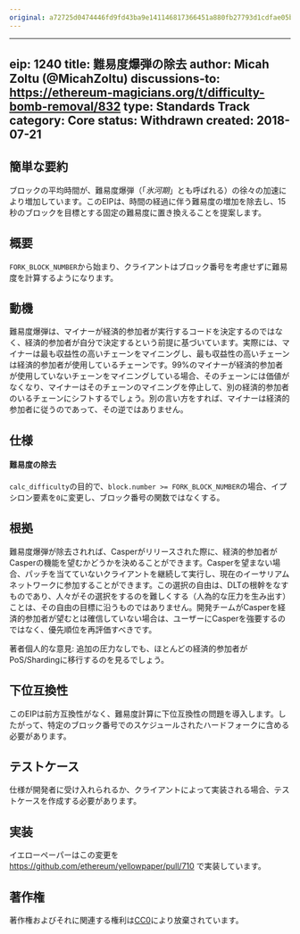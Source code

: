 ```yaml
---
original: a72725d0474446fd9fd43ba9e141146817366451a880fb27793d1cdfae05b5f7
---
```


---
eip: 1240
title: 難易度爆弾の除去
author: Micah Zoltu (@MicahZoltu)
discussions-to: https://ethereum-magicians.org/t/difficulty-bomb-removal/832
type: Standards Track
category: Core
status: Withdrawn
created: 2018-07-21
---

## 簡単な要約
ブロックの平均時間が、難易度爆弾（「_氷河期_」とも呼ばれる）の徐々の加速により増加しています。このEIPは、時間の経過に伴う難易度の増加を除去し、15秒のブロックを目標とする固定の難易度に置き換えることを提案します。

## 概要
`FORK_BLOCK_NUMBER`から始まり、クライアントはブロック番号を考慮せずに難易度を計算するようになります。

## 動機
難易度爆弾は、マイナーが経済的参加者が実行するコードを決定するのではなく、経済的参加者が自分で決定するという前提に基づいています。実際には、マイナーは最も収益性の高いチェーンをマイニングし、最も収益性の高いチェーンは経済的参加者が使用しているチェーンです。99%のマイナーが経済的参加者が使用していないチェーンをマイニングしている場合、そのチェーンには価値がなくなり、マイナーはそのチェーンのマイニングを停止して、別の経済的参加者のいるチェーンにシフトするでしょう。別の言い方をすれば、マイナーは経済的参加者に従うのであって、その逆ではありません。

## 仕様
#### 難易度の除去
`calc_difficulty`の目的で、`block.number >= FORK_BLOCK_NUMBER`の場合、イプシロン要素を`0`に変更し、ブロック番号の関数ではなくする。

## 根拠
難易度爆弾が除去されれば、Casperがリリースされた際に、経済的参加者がCasperの機能を望むかどうかを決めることができます。Casperを望まない場合、パッチを当てていないクライアントを継続して実行し、現在のイーサリアムネットワークに参加することができます。この選択の自由は、DLTの根幹をなすものであり、人々がその選択をするのを難しくする（人為的な圧力を生み出す）ことは、その自由の目標に沿うものではありません。開発チームがCasperを経済的参加者が望むとは確信していない場合は、ユーザーにCasperを強要するのではなく、優先順位を再評価すべきです。

著者個人的な意見: 追加の圧力なしでも、ほとんどの経済的参加者がPoS/Shardingに移行するのを見るでしょう。

## 下位互換性
このEIPは前方互換性がなく、難易度計算に下位互換性の問題を導入します。したがって、特定のブロック番号でのスケジュールされたハードフォークに含める必要があります。

## テストケース
仕様が開発者に受け入れられるか、クライアントによって実装される場合、テストケースを作成する必要があります。

## 実装
イエローペーパーはこの変更を https://github.com/ethereum/yellowpaper/pull/710 で実装しています。

## 著作権
著作権およびそれに関連する権利は[CC0](../LICENSE.md)により放棄されています。